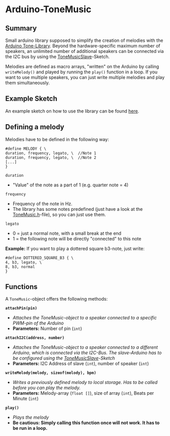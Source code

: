 # Arduino-ToneMusic

## Summary

Small arduino library supposed to simplify the creation of melodies with the [Arduino Tone-Library](https://github.com/daniel-centore/arduino-tone-library). Beyond the hardware-specific maximum number of speakers, an unlimited number of additional speakers can be connected via the I2C bus by using the [ToneMusicSlave](https://github.com/jayAitch256/Arduino-ToneMusic/blob/master/ToneMusicSlave/)-Sketch.

Melodies are defined as macro arrays, "written" on the Arduino by calling `writeMelody()` and played by running the `play()` function in a loop. If you want to use multiple speakers, you can just write multiple melodies and play them simultaneously.


## Example Sketch

An example sketch on how to use the library can be found [here](https://github.com/jayAitch256/Arduino-ToneMusic/blob/master/ToneMusicExample/).


## Defining a melody

Melodies have to be defined in the following way:

```
#define MELODY { \
duration, frequency, legato, \  //Note 1
duration, frequency, legato, \  //Note 2
[...]
}
```

`duration`  

 - "Value" of the note as a part of 1 (e.g. quarter note = 4)


`frequency` 

 - Frequency of the note in Hz. 
 - The library has some notes predefined (just have a look at the [ToneMusic.h](https://github.com/jayAitch256/Arduino-ToneMusic/blob/master/ToneMusic/ToneMusic.h)-file), so you can just use them.


`legato`

 - 0 = just a normal note, with a small break at the end
 - 1 = the following note will be directly "connected" to this note
            


**Example:** If you want to play a dottered square b3-note, just write: 

```
#define DOTTERED_SQUARE_B3 { \
4, b3, legato, \
8, b3, normal
}
```


## Functions

A `ToneMusic`-object offers the following methods:

**`attachPin(pin)`**
 - _Attaches the ToneMusic-object to a speaker connected to a specific PWM-pin of the Arduino_
 - **Parameters:** Number of pin (`int`)


**`attachI2C(address, number)`**
 - _Attaches the ToneMusic-object to a speaker connected to a different Arduino, which is connected via the I2C-Bus. The slave-Arduino has to be configured using the [ToneMusicSlave](https://github.com/jayAitch256/Arduino-ToneMusic/blob/master/ToneMusicSlave/)-Sketch_
 - **Parameters:** I2C Address of slave (`int`), number of speaker (`int`)


**`writeMelody(melody, sizeof(melody), bpm)`**
 - _Writes a previously defined melody to local storage. Has to be called before you can play the melody._
 - **Parameters:** Melody-array (`float []`), size of array (`int`), Beats per Minute (`int`)


**`play()`**
 - _Plays the melody_
 - **Be cautious: Simply calling this function once will not work. It has to be run in a loop.**
